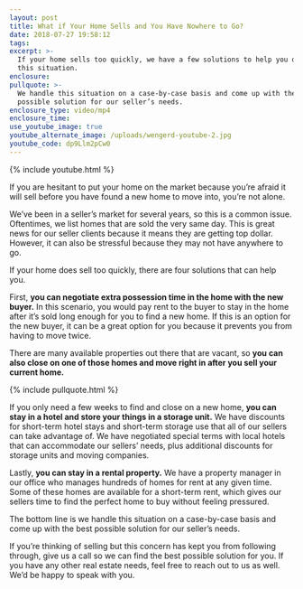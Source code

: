 ```yaml
---
layout: post
title: What if Your Home Sells and You Have Nowhere to Go?
date: 2018-07-27 19:58:12
tags:
excerpt: >-
  If your home sells too quickly, we have a few solutions to help you deal with
  this situation.
enclosure:
pullquote: >-
  We handle this situation on a case-by-case basis and come up with the best
  possible solution for our seller’s needs.
enclosure_type: video/mp4
enclosure_time:
use_youtube_image: true
youtube_alternate_image: /uploads/wengerd-youtube-2.jpg
youtube_code: dp9Llm2pCw0
---
```


{% include youtube.html %}

If you are hesitant to put your home on the market because you’re afraid it will sell before you have found a new home to move into, you’re not alone.

We’ve been in a seller’s market for several years, so this is a common issue. Oftentimes, we list homes that are sold the very same day. This is great news for our seller clients because it means they are getting top dollar. However, it can also be stressful because they may not have anywhere to go. &nbsp;

If your home does sell too quickly, there are four solutions that can help you.

First, **you can negotiate extra possession time in the home with the new buyer.** In this scenario, you would pay rent to the buyer to stay in the home after it’s sold long enough for you to find a new home. If this is an option for the new buyer, it can be a great option for you because it prevents you from having to move twice.

There are many available properties out there that are vacant, so **you can also close on one of those homes and move right in after you sell your current home.**

{% include pullquote.html %}

If you only need a few weeks to find and close on a new home, **you can stay in a hotel and store your things in a storage unit.** We have discounts for short-term hotel stays and short-term storage use that all of our sellers can take advantage of. We have negotiated special terms with local hotels that can accommodate our sellers’ needs, plus additional discounts for storage units and moving companies.

Lastly, **you can stay in a rental property.** We have a property manager in our office who manages hundreds of homes for rent at any given time. Some of these homes are available for a short-term rent, which gives our sellers time to find the perfect home to buy without feeling pressured.

The bottom line is we handle this situation on a case-by-case basis and come up with the best possible solution for our seller’s needs.

If you’re thinking of selling but this concern has kept you from following through, give us a call so we can find the best possible solution for you. If you have any other real estate needs, feel free to reach out to us as well. We’d be happy to speak with you.